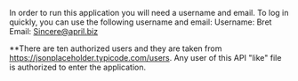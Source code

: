 In order to run this application you will need a username and email.
To log in quickly, you can use the following username and email:
Username: Bret
Email: Sincere@april.biz

**There are ten authorized users and they are taken from https://jsonplaceholder.typicode.com/users. Any user of this API "like" file is authorized to enter the application.
